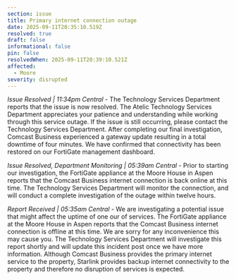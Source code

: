 ```yaml
---
section: issue
title: Primary internet connection outage
date: 2025-09-11T20:35:10.519Z
resolved: true
draft: false
informational: false
pin: false
resolvedWhen: 2025-09-11T20:39:10.521Z
affected:
  - Moore
severity: disrupted
---
```

*Issue Resolved | 11:34pm Central* - The Technology Services Department reports that the issue is now resolved. The Atelic Technology Services Department appreciates your patience and understanding while working through this service outage. If the issue is still occurring, please contact the Technology Services Department. After completing our final investigation, Comcast Business experienced a gateway update resulting in a total downtime of four minutes. We have confirmed that connectivity has been restored on our FortiGate management dashboard.

*Issue Resolved, Department Monitoring | 05:39am Central* - Prior to starting our investigation, the FortiGate appliance at the Moore House in Aspen reports that the Comcast Business internet connection is back online at this time. The Technology Services Department will monitor the connection, and will conduct a complete investigation of the outage within twelve hours.

*Report Received | 05:35am Central* - We are investigating a potential issue that might affect the uptime of one our of services. The FortiGate appliance at the Moore House in Aspen reports that the Comcast Business internet connection is offline at this time. We are sorry for any inconvenience this may cause you. The Technology Services Department will investigate this report shortly and will update this incident post once we have more information. Although Comcast Business provides the primary internet service to the property, Starlink provides backup internet connectivity to the property and therefore no disruption of services is expected.